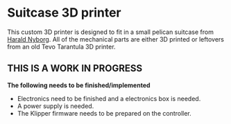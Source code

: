 # Suitcase 3D printer
This custom 3D printer is designed to fit in a small pelican suitcase from [Harald Nyborg](https://www.harald-nyborg.dk/mitsutomo-kuffert-111-x-192-x-232-mm).
All of the mechanical parts are either 3D printed or leftovers from an old Tevo Tarantula 3D printer.

## THIS IS A WORK IN PROGRESS

**The following needs to be finished/implemented**
- Electronics need to be finished and a electronics box is needed.
- A power supply is needed.
- The Klipper firmware needs to be prepared on the controller.
